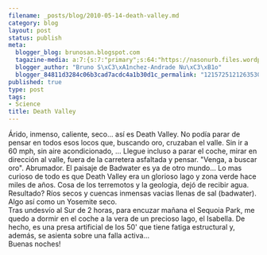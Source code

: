 ```yaml
--- 
filename: _posts/blog/2010-05-14-death-valley.md
category: blog
layout: post
status: publish
meta: 
  blogger_blog: brunosan.blogspot.com
  tagazine-media: a:7:{s:7:"primary";s:64:"https://nasonurb.files.wordpress.com/2010/05/img_4116-797363.jpeg";s:6:"images";a:2:{s:64:"https://nasonurb.files.wordpress.com/2010/05/img_4116-797363.jpeg";a:6:{s:8:"file_url";s:64:"https://nasonurb.files.wordpress.com/2010/05/img_4116-797363.jpeg";s:5:"width";s:3:"600";s:6:"height";s:3:"480";s:4:"type";s:5:"image";s:4:"area";s:6:"288000";s:9:"file_path";s:0:"";}s:63:"https://nasonurb.files.wordpress.com/2010/05/img_4154-799496.jpg";a:6:{s:8:"file_url";s:63:"https://nasonurb.files.wordpress.com/2010/05/img_4154-799496.jpg";s:5:"width";s:3:"640";s:6:"height";s:3:"426";s:4:"type";s:5:"image";s:4:"area";s:6:"272640";s:9:"file_path";s:0:"";}}s:6:"videos";a:0:{}s:11:"image_count";s:1:"2";s:6:"author";s:7:"4180497";s:7:"blog_id";s:7:"8438084";s:9:"mod_stamp";s:19:"2011-01-18 18:49:20";}
  blogger_author: "Bruno S\xC3\xA1nchez-Andrade Nu\xC3\xB1o"
  blogger_84811d3284c06b3cad7acdc4a1b30d1c_permalink: "1215725121263530321"
published: true
type: post
tags: 
- Science
title: Death Valley
---
```

<div class="mobile-photo"><a href="https://nasonurb.files.wordpress.com/2010/05/img_4116-797363.jpeg"><img alt="" border="0" src="https://nasonurb.files.wordpress.com/2010/05/img_4116-797363.jpeg?w=300" /></a></div><div class="mobile-photo"><a href="https://nasonurb.files.wordpress.com/2010/05/img_4154-799496.jpg"><img alt="" border="0" src="https://nasonurb.files.wordpress.com/2010/05/img_4154-799496.jpg?w=300" /></a></div>Árido, inmenso, caliente, seco... así es Death Valley. No podía parar de pensar en todos esos locos que, buscando oro, cruzaban el valle. Sin ir a 60 mph, sin aire acondicionado, ... Llegue incluso a parar el coche, mirar en dirección al valle, fuera de la carretera asfaltada y pensar. "Venga, a buscar oro". Abrumador. El paisaje de Badwater es ya de otro mundo... Lo mas curioso de todo es que Death Valley era un glorioso lago y zona verde hace miles de años. Cosa de los terremotos y la geologia, dejó de recibir agua. Resultado? Ríos secos y cuencas inmensas vacias llenas de sal (badwater). Algo así como un Yosemite seco.<br />Tras undesvío al Sur de 2 horas, para encuzar mañana el Sequoia Park, me quedo a dormir en el coche a la vera de un precioso lago, el Isabella. De hecho, es una presa artificial de los 50' que tiene fatiga estructural y, además, se asienta sobre una falla activa...<br />Buenas noches!
